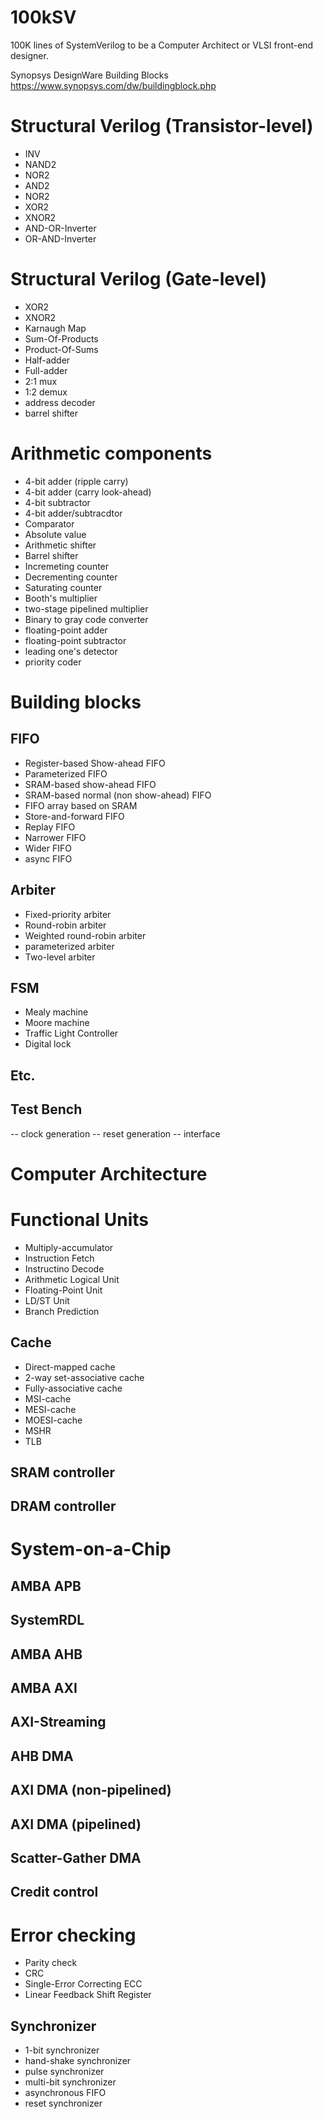 # 100kSV

100K lines of SystemVerilog to be a Computer Architect or VLSI front-end designer.


Synopsys DesignWare Building Blocks
https://www.synopsys.com/dw/buildingblock.php

# Structural Verilog (Transistor-level)
- INV
- NAND2
- NOR2
- AND2
- NOR2
- XOR2
- XNOR2
- AND-OR-Inverter
- OR-AND-Inverter

# Structural Verilog (Gate-level)
- XOR2
- XNOR2
- Karnaugh Map
- Sum-Of-Products
- Product-Of-Sums
- Half-adder
- Full-adder
- 2:1 mux
- 1:2 demux
- address decoder
- barrel shifter

# Arithmetic components
- 4-bit adder (ripple carry)
- 4-bit adder (carry look-ahead)
- 4-bit subtractor
- 4-bit adder/subtracdtor
- Comparator
- Absolute value
- Arithmetic shifter
- Barrel shifter
- Incremeting counter
- Decrementing counter
- Saturating counter
- Booth's multiplier
- two-stage pipelined multiplier
- Binary to gray code converter
- floating-point adder
- floating-point subtractor
- leading one's detector
- priority coder

# Building blocks

## FIFO
- Register-based Show-ahead FIFO
- Parameterized FIFO
- SRAM-based show-ahead FIFO
- SRAM-based normal (non show-ahead) FIFO
- FIFO array based on SRAM
- Store-and-forward FIFO
- Replay FIFO
- Narrower FIFO
- Wider FIFO
- async FIFO

## Arbiter
- Fixed-priority arbiter
- Round-robin arbiter
- Weighted round-robin arbiter
- parameterized arbiter
- Two-level arbiter

## FSM

- Mealy machine
- Moore machine
- Traffic Light Controller
- Digital lock

## Etc.
## Test Bench

-- clock generation
-- reset generation
-- interface

# Computer Architecture

# Functional Units

- Multiply-accumulator
- Instruction Fetch
- Instructino Decode
- Arithmetic Logical Unit
- Floating-Point Unit
- LD/ST Unit
- Branch Prediction

## Cache

- Direct-mapped cache
- 2-way set-associative cache
- Fully-associative cache
- MSI-cache
- MESI-cache
- MOESI-cache
- MSHR
- TLB

## SRAM controller

## DRAM controller

# System-on-a-Chip

## AMBA APB

## SystemRDL

## AMBA AHB

## AMBA AXI

## AXI-Streaming

## AHB DMA

## AXI DMA (non-pipelined)

## AXI DMA (pipelined)

## Scatter-Gather DMA

## Credit control

# Error checking
- Parity check
- CRC
- Single-Error Correcting ECC
- Linear Feedback Shift Register

## Synchronizer

- 1-bit synchronizer
- hand-shake synchronizer
- pulse synchronizer
- multi-bit synchronizer
- asynchronous FIFO
- reset synchronizer

